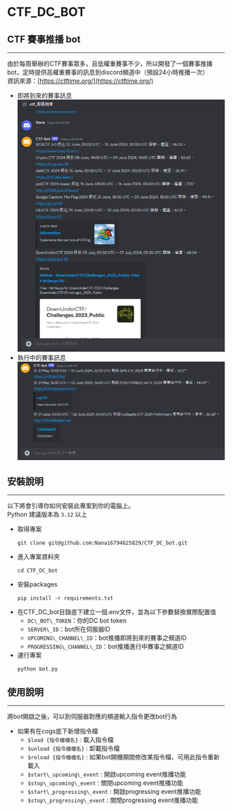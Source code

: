 # CTF\_DC\_BOT   
## CTF 賽事推播 bot   
 --- 
由於每周舉辦的CTF賽事眾多，且低權重賽事不少，所以開發了一個賽事推播bot，定時提供高權重賽事的訊息到discord頻道中（預設24小時推播一次）   
資訊來源：[https://ctftime.org/](https://ctftime.org/)   
- 即將到來的賽事訊息   
    ![image.png](files/image.png)    
- 執行中的賽事訊息   
    ![image.png](files/image_o.png)    
   
## 安裝說明   
 --- 
以下將會引導你如何安裝此專案到你的電腦上。   
Python 建議版本為 `3.12` 以上   
- 取得專案   
    ```
    git clone git@github.com:Nana16794625829/CTF_DC_bot.git
    ```
- 進入專案資料夾   
    ```
    cd CTF_DC_bot
    ```
- 安裝packages   
    ```
    pip install -r requirements.txt
    ```
- 在CTF\_DC\_bot目錄底下建立一個.env文件，並為以下參數替換實際配置值   
    - `DC\_BOT\_TOKEN`：你的DC bot token   
    - `SERVER\_ID`：bot所在伺服器ID   
    - `UPCOMING\_CHANNEL\_ID`：bot推播即將到來的賽事之頻道ID   
    - `PROGRESSING\_CHANNEL\_ID`：bot推播進行中賽事之頻道ID   
- 運行專案   
    ```
    python bot.py
    ```
   
## 使用說明   
 --- 
將bot開啟之後，可以到伺服器對應的頻道輸入指令更改bot行為   
- 如果有在cogs底下新增指令檔   
    - `$load {指令檔檔名}` : 載入指令檔   
    - `$unload {指令檔檔名}` : 卸載指令檔   
    - `$reload {指令檔檔名}` : 如果bot開機期間修改某指令檔，可用此指令重新載入   
    - `$start\_upcoming\_event` : 開啟upcoming event推播功能   
    - `$stop\_upcoming\_event` : 關閉upcoming event推播功能   
    - `$start\_progressing\_event` : 開啟progressing event推播功能   
    - `$stop\_progressing\_event` : 關閉progressing  event推播功能   
